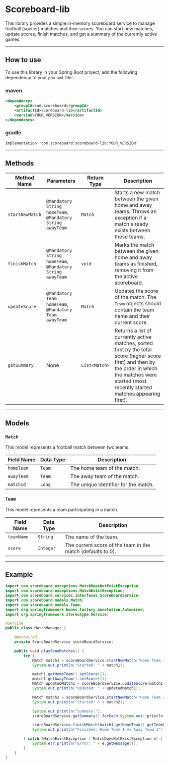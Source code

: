# Scoreboard-lib

This library provides a simple in-memory scoreboard service to manage football (soccer) matches and their scores. You can start new matches, update scores, finish matches, and get a summary of the currently active games.

---
## How to use
To use this library in your Spring Boot project, add the following dependency to your `pom.xml` file:

### maven
```xml
<dependency>
    <groupId>com.scoreboard</groupId>
    <artifactId>scoreboard-lib</artifactId>
    <version>YOUR_VERSION</version> 
</dependency>
```
### gradle
```declarative
implementation 'com.scoreboard:scoreboard-lib:YOUR_VERSION'
```
---
## Methods

| Method Name        | Parameters                                                      | Return Type | Description                                                                                                                                                                                               |
| ------------------ |-----------------------------------------------------------------| ----------- |-----------------------------------------------------------------------------------------------------------------------------------------------------------------------------------------------------------|
| `startNewMatch`    | `@Mandatory` `String homeTeam`,<br>`@Mandatory` `String awayTeam` | `Match`     | Starts a new match between the given home and away teams. Throws an exception if a match already exists between these teams.                                               |
| `finishMatch`      | `@Mandatory` `String homeTeam`,<br>`@Mandatory` `String awayTeam` | `void`      | Marks the match between the given home and away teams as finished, removing it from the active scoreboard.                                                                                                |
| `updateScore`      | `@Mandatory` `Team homeTeam`,<br>`@Mandatory` `Team awayTeam`     | `Match`     | Updates the score of the match. The `Team` objects should contain the team name and their current score.                                                                                                  |
| `getSummary`       | None                                                            | `List<Match>` | Returns a list of currently active matches, sorted first by the total score (higher score first) and then by the order in which the matches were started (most recently started matches appearing first). |
---
## Models

### `Match`

This model represents a football match between two teams.

| Field Name | Data Type | Description             |
| ---------- | --------- | ----------------------- |
| `homeTeam` | `Team`    | The home team of the match. |
| `awayTeam` | `Team`    | The away team of the match. |
| `matchId`  | `Long`    | The unique identifier for the match. |

### `Team`

This model represents a team participating in a match.

| Field Name | Data Type | Description                     |
| ---------- | --------- | ------------------------------- |
| `teamName` | `String`  | The name of the team.           |
| `score`    | `Integer` | The current score of the team in the match (defaults to 0). |

---
## Example

```Java
import com.scoreboard.exceptions.MatchDoesNotExistException;
import com.scoreboard.exceptions.MatchExistException;
import com.scoreboard.services.interfaces.ScoreBoardService;
import com.scoreboard.models.Match;
import com.scoreboard.models.Team;
import org.springframework.beans.factory.annotation.Autowired;
import org.springframework.stereotype.Service;

@Service
public class MatchManager {

    @Autowired
    private ScoreBoardService scoreBoardService;

    public void playSomeMatches() {
        try {
            Match match1 = scoreBoardService.startNewMatch("Home Team 1", "Away Team 1");
            System.out.println("Started: " + match1);

            match1.getHomeTeam().setScore(2);
            match1.getAwayTeam().setScore(1);
            Match updatedMatch1 = scoreBoardService.updateScore(match1.getHomeTeam(), match1.getAwayTeam());
            System.out.println("Updated: " + updatedMatch1);

            Match match2 = scoreBoardService.startNewMatch("Home Team 2", "Away Team 2");
            System.out.println("Started: " + match2);

            System.out.println("Summary:");
            scoreBoardService.getSummary().forEach(System.out::println);

            scoreBoardService.finishMatch(match1.getHomeTeam().getTeamName(), match1.getAwayTeam().getTeamName());
            System.out.println("Finished: Home Team 1 vs Away Team 1");

        } catch (MatchExistException | MatchDoesNotExistException e) {
            System.err.println("Error: " + e.getMessage());
        }
    }
}
```
